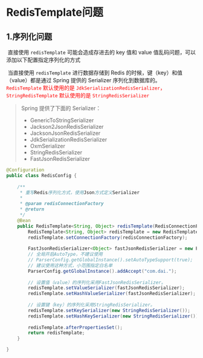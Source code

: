 # RedisTemplate问题

## 1.序列化问题

​		直接使用 `redisTemplate` 可能会造成存进去的 key 值和 value 值乱码问题，可以添加以下配置指定序列化的方式

​		当直接使用 `redisTemplate` 进行数据存储到 Redis 的时候，键（key）和值（value）都是通过 Spring 提供的 Serializer 序列化到数据库的。<font color=red> `RedisTemplate` 默认使用的是 `JdkSerializationRedisSerializer`，`StringRedisTemplate` 默认使用的是 `StringRedisSerializer` </font>

> Spring 提供了下面的 Serializer：
>
> - GenericToStringSerializer
> - Jackson2JsonRedisSerializer
> - JacksonJsonRedisSerializer
> - JdkSerializationRedisSerializer
> - OxmSerializer
> - StringRedisSerializer
> - FastJsonRedisSerializer



```java
@Configuration
public class RedisConfig {
 
    /**
     * 重写Redis序列化方式，使用Json方式定义Serializer
     *
     * @param redisConnectionFactory
     * @return
     */
    @Bean
    public RedisTemplate<String, Object> redisTemplate(RedisConnectionFactory redisConnectionFactory) {
        RedisTemplate<String, Object> redisTemplate = new RedisTemplate<>();
        redisTemplate.setConnectionFactory(redisConnectionFactory);
        
        FastJsonRedisSerializer<Object> fastJsonRedisSerializer = new FastJsonRedisSerializer<>(Object.class);
        // 全局开启AutoType，不建议使用
        // ParserConfig.getGlobalInstance().setAutoTypeSupport(true);
        // 建议使用这种方式，小范围指定白名单
        ParserConfig.getGlobalInstance().addAccept("com.dai.");
 
        // 设置值（value）的序列化采用FastJsonRedisSerializer。
        redisTemplate.setValueSerializer(fastJsonRedisSerializer);
        redisTemplate.setHashValueSerializer(fastJsonRedisSerializer);
        
        // 设置键（key）的序列化采用StringRedisSerializer。
        redisTemplate.setKeySerializer(new StringRedisSerializer());
        redisTemplate.setHashKeySerializer(new StringRedisSerializer());
 
        redisTemplate.afterPropertiesSet();
        return redisTemplate;
    }

}
```

